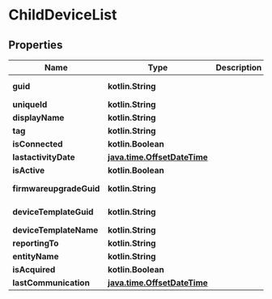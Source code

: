 
# ChildDeviceList

## Properties
Name | Type | Description | Notes
------------ | ------------- | ------------- | -------------
**guid** | **kotlin.String** |  |  [optional] [readonly]
**uniqueId** | **kotlin.String** |  |  [optional]
**displayName** | **kotlin.String** |  |  [optional]
**tag** | **kotlin.String** |  |  [optional]
**isConnected** | **kotlin.Boolean** |  |  [optional]
**lastactivityDate** | [**java.time.OffsetDateTime**](java.time.OffsetDateTime.md) |  |  [optional]
**isActive** | **kotlin.Boolean** |  |  [optional]
**firmwareupgradeGuid** | **kotlin.String** |  |  [optional] [readonly]
**deviceTemplateGuid** | **kotlin.String** |  |  [optional] [readonly]
**deviceTemplateName** | **kotlin.String** |  |  [optional]
**reportingTo** | **kotlin.String** |  |  [optional]
**entityName** | **kotlin.String** |  |  [optional]
**isAcquired** | **kotlin.Boolean** |  |  [optional]
**lastCommunication** | [**java.time.OffsetDateTime**](java.time.OffsetDateTime.md) |  |  [optional]



